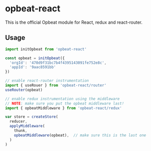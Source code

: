 # opbeat-react

This is the official Opbeat module for React, redux and react-router.

## Usage
```js
import initOpbeat from 'opbeat-react'

const opbeat = initOpbeat({
  'orgId': '470d9f31bc7b4f4395143091fe752e8c',
  'appId': '9aac8591bb'
})

// enable react-router instrumentation
import { useRouer } from 'opbeat-react/router'
useRouter(opbeat)

// enable redux instrumentation using the middleware
// NOTE: make sure you put the opbeat middleware last!
import { opbeatMiddleware } from 'opbeat-react/redux'

var store = createStore(
  reducer,
  applyMiddleware(
    thunk,
    opbeatMiddleware(opbeat),  // make sure this is the last one
  )
)
```